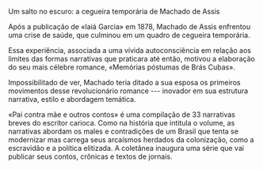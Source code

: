
Um salto no escuro: a cegueira temporária de Machado de Assis 

Após a publicação de «Iaiá Garcia» em 1878, Machado de Assis enfrentou uma crise de saúde, que culminou em um quadro de cegueira temporária.

Essa experiência, associada a uma vívida autoconsciência em relação aos limites das formas narrativas que praticara até então, motivou a elaboração do seu mais célebre romance, «Memórias póstumas de Brás Cubas».

Impossibilitado de ver, Machado teria ditado a sua esposa os primeiros movimentos desse revolucionário romance --- inovador em sua estrutura narrativa, estilo e abordagem temática.  

«Pai contra mãe e outros contos» é uma compilação de 33 narrativas breves do escritor carioca. Como na história que intitula o volume, as narrativas abordam os males e contradições de um Brasil que tenta se modernizar mas carrega seus arcaísmos herdados da colonização, como a escravidão e a política elitizada. A coletânea inaugura uma série que vai publicar seus contos, crônicas e textos de jornais.  
